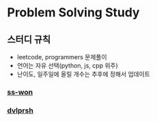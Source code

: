 # Problem Solving Study

## 스터디 규칙
- leetcode, programmers 문제풀이
- 언어는 자유 선택(python, js, cpp 위주)
- 난이도, 일주일에 올릴 개수는 추후에 정해서 업데이트

### [ss-won](https://github.com/ss-won/ps_study/tree/main/ss-won)

### [dvlprsh](https://github.com/ss-won/ps_study/tree/main/dvlprsh)
